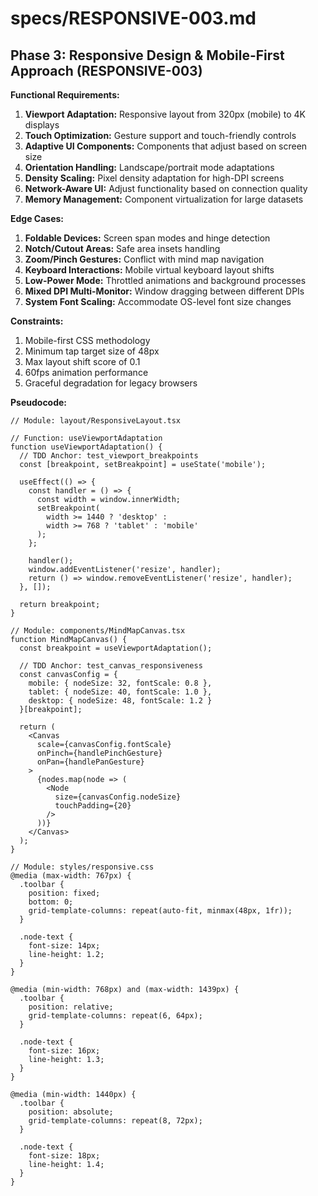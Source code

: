 # specs/RESPONSIVE-003.md

## Phase 3: Responsive Design & Mobile-First Approach (RESPONSIVE-003)

**Functional Requirements:**
1. **Viewport Adaptation:** Responsive layout from 320px (mobile) to 4K displays
2. **Touch Optimization:** Gesture support and touch-friendly controls
3. **Adaptive UI Components:** Components that adjust based on screen size
4. **Orientation Handling:** Landscape/portrait mode adaptations
5. **Density Scaling:** Pixel density adaptation for high-DPI screens
6. **Network-Aware UI:** Adjust functionality based on connection quality
7. **Memory Management:** Component virtualization for large datasets

**Edge Cases:**
1. **Foldable Devices:** Screen span modes and hinge detection
2. **Notch/Cutout Areas:** Safe area insets handling
3. **Zoom/Pinch Gestures:** Conflict with mind map navigation
4. **Keyboard Interactions:** Mobile virtual keyboard layout shifts
5. **Low-Power Mode:** Throttled animations and background processes
6. **Mixed DPI Multi-Monitor:** Window dragging between different DPIs
7. **System Font Scaling:** Accommodate OS-level font size changes

**Constraints:**
1. Mobile-first CSS methodology
2. Minimum tap target size of 48px
3. Max layout shift score of 0.1
4. 60fps animation performance
5. Graceful degradation for legacy browsers

**Pseudocode:**
```pseudocode
// Module: layout/ResponsiveLayout.tsx

// Function: useViewportAdaptation
function useViewportAdaptation() {
  // TDD Anchor: test_viewport_breakpoints
  const [breakpoint, setBreakpoint] = useState('mobile');
  
  useEffect(() => {
    const handler = () => {
      const width = window.innerWidth;
      setBreakpoint(
        width >= 1440 ? 'desktop' :
        width >= 768 ? 'tablet' : 'mobile'
      );
    };
    
    handler();
    window.addEventListener('resize', handler);
    return () => window.removeEventListener('resize', handler);
  }, []);

  return breakpoint;
}

// Module: components/MindMapCanvas.tsx
function MindMapCanvas() {
  const breakpoint = useViewportAdaptation();
  
  // TDD Anchor: test_canvas_responsiveness
  const canvasConfig = {
    mobile: { nodeSize: 32, fontScale: 0.8 },
    tablet: { nodeSize: 40, fontScale: 1.0 },
    desktop: { nodeSize: 48, fontScale: 1.2 }
  }[breakpoint];

  return (
    <Canvas 
      scale={canvasConfig.fontScale}
      onPinch={handlePinchGesture}
      onPan={handlePanGesture}
    >
      {nodes.map(node => (
        <Node 
          size={canvasConfig.nodeSize}
          touchPadding={20}
        />
      ))}
    </Canvas>
  );
}

// Module: styles/responsive.css
@media (max-width: 767px) {
  .toolbar {
    position: fixed;
    bottom: 0;
    grid-template-columns: repeat(auto-fit, minmax(48px, 1fr));
  }
  
  .node-text {
    font-size: 14px;
    line-height: 1.2;
  }
}

@media (min-width: 768px) and (max-width: 1439px) {
  .toolbar {
    position: relative;
    grid-template-columns: repeat(6, 64px);
  }
  
  .node-text {
    font-size: 16px;
    line-height: 1.3;
  }
}

@media (min-width: 1440px) {
  .toolbar {
    position: absolute;
    grid-template-columns: repeat(8, 72px);
  }
  
  .node-text {
    font-size: 18px;
    line-height: 1.4;
  }
}